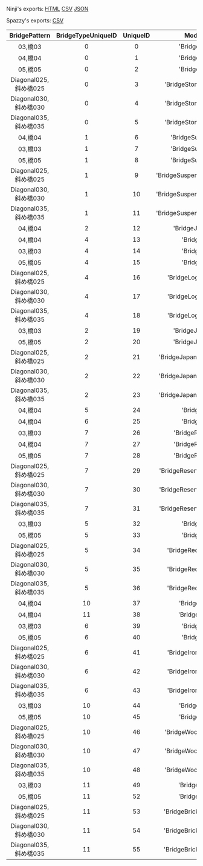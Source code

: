 Ninji's exports: [HTML](https://wuffs.org/acnh/bcsv_140/html/StructureBridgeParam.html) [CSV](https://wuffs.org/acnh/bcsv_140/csv/StructureBridgeParam.csv) [JSON](https://wuffs.org/acnh/bcsv_140/json/StructureBridgeParam.json)

Spazzy's exports: [CSV](JSON)

| BridgePattern | BridgeTypeUniqueID | UniqueID | ModelName |
|:--:|:--:|:--:|:--:|
| 03,橋03 | 0 | 0 | 'BridgeStone03' | 
| 04,橋04 | 0 | 1 | 'BridgeStone04' | 
| 05,橋05 | 0 | 2 | 'BridgeStone05' | 
| Diagonal025,斜め橋025 | 0 | 3 | 'BridgeStoneDiagonal025' | 
| Diagonal030,斜め橋030 | 0 | 4 | 'BridgeStoneDiagonal030' | 
| Diagonal035,斜め橋035 | 0 | 5 | 'BridgeStoneDiagonal035' | 
| 04,橋04 | 1 | 6 | 'BridgeSuspension04' | 
| 03,橋03 | 1 | 7 | 'BridgeSuspension03' | 
| 05,橋05 | 1 | 8 | 'BridgeSuspension05' | 
| Diagonal025,斜め橋025 | 1 | 9 | 'BridgeSuspensionDiagonal025' | 
| Diagonal030,斜め橋030 | 1 | 10 | 'BridgeSuspensionDiagonal030' | 
| Diagonal035,斜め橋035 | 1 | 11 | 'BridgeSuspensionDiagonal035' | 
| 04,橋04 | 2 | 12 | 'BridgeJapanese04' | 
| 04,橋04 | 4 | 13 | 'BridgeLog04' | 
| 03,橋03 | 4 | 14 | 'BridgeLog03' | 
| 05,橋05 | 4 | 15 | 'BridgeLog05' | 
| Diagonal025,斜め橋025 | 4 | 16 | 'BridgeLogDiagonal025' | 
| Diagonal030,斜め橋030 | 4 | 17 | 'BridgeLogDiagonal030' | 
| Diagonal035,斜め橋035 | 4 | 18 | 'BridgeLogDiagonal035' | 
| 03,橋03 | 2 | 19 | 'BridgeJapanese03' | 
| 05,橋05 | 2 | 20 | 'BridgeJapanese05' | 
| Diagonal025,斜め橋025 | 2 | 21 | 'BridgeJapaneseDiagonal025' | 
| Diagonal030,斜め橋030 | 2 | 22 | 'BridgeJapaneseDiagonal030' | 
| Diagonal035,斜め橋035 | 2 | 23 | 'BridgeJapaneseDiagonal035' | 
| 04,橋04 | 5 | 24 | 'BridgeRed04' | 
| 04,橋04 | 6 | 25 | 'BridgeIron04' | 
| 03,橋03 | 7 | 26 | 'BridgeReserved03' | 
| 04,橋04 | 7 | 27 | 'BridgeReserved04' | 
| 05,橋05 | 7 | 28 | 'BridgeReserved05' | 
| Diagonal025,斜め橋025 | 7 | 29 | 'BridgeReservedDiagonal025' | 
| Diagonal030,斜め橋030 | 7 | 30 | 'BridgeReservedDiagonal030' | 
| Diagonal035,斜め橋035 | 7 | 31 | 'BridgeReservedDiagonal035' | 
| 03,橋03 | 5 | 32 | 'BridgeRed03' | 
| 05,橋05 | 5 | 33 | 'BridgeRed05' | 
| Diagonal025,斜め橋025 | 5 | 34 | 'BridgeRedDiagonal025' | 
| Diagonal030,斜め橋030 | 5 | 35 | 'BridgeRedDiagonal030' | 
| Diagonal035,斜め橋035 | 5 | 36 | 'BridgeRedDiagonal035' | 
| 04,橋04 | 10 | 37 | 'BridgeWood04' | 
| 04,橋04 | 11 | 38 | 'BridgeBricks04' | 
| 03,橋03 | 6 | 39 | 'BridgeIron03' | 
| 05,橋05 | 6 | 40 | 'BridgeIron05' | 
| Diagonal025,斜め橋025 | 6 | 41 | 'BridgeIronDiagonal025' | 
| Diagonal030,斜め橋030 | 6 | 42 | 'BridgeIronDiagonal030' | 
| Diagonal035,斜め橋035 | 6 | 43 | 'BridgeIronDiagonal035' | 
| 03,橋03 | 10 | 44 | 'BridgeWood03' | 
| 05,橋05 | 10 | 45 | 'BridgeWood05' | 
| Diagonal025,斜め橋025 | 10 | 46 | 'BridgeWoodDiagonal025' | 
| Diagonal030,斜め橋030 | 10 | 47 | 'BridgeWoodDiagonal030' | 
| Diagonal035,斜め橋035 | 10 | 48 | 'BridgeWoodDiagonal035' | 
| 03,橋03 | 11 | 49 | 'BridgeBricks03' | 
| 05,橋05 | 11 | 52 | 'BridgeBricks05' | 
| Diagonal025,斜め橋025 | 11 | 53 | 'BridgeBricksDiagonal025' | 
| Diagonal030,斜め橋030 | 11 | 54 | 'BridgeBricksDiagonal030' | 
| Diagonal035,斜め橋035 | 11 | 55 | 'BridgeBricksDiagonal035' | 
